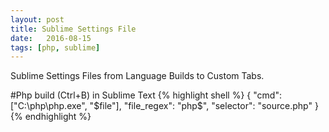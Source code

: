 ```yaml
---
layout: post
title: Sublime Settings File
date:   2016-08-15
tags: [php, sublime]
---
```

Sublime Settings Files from Language Builds to Custom Tabs.
<!-- More -->

#Php build (Ctrl+B) in Sublime Text
{% highlight shell %}
{
    "cmd": ["C:\\php\\php.exe", "$file"],
    "file_regex": "php$",
    "selector": "source.php"
}
{% endhighlight %}



